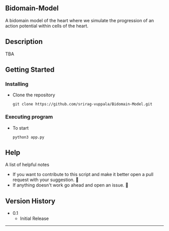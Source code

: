 Bidomain-Model
---
A bidomain model of the heart where we simulate the progression of an action potential within cells of the heart.

Description
---
TBA

## Getting Started

### Installing
* Clone the repository  
    ```
    git clone https://github.com/srirag-vuppala/Bidomain-Model.git
    ```

### Executing program

* To start
    ```
    python3 app.py
    ```

Help
---

A list of helpful notes 

* If you want to contribute to this script and make it better open a pull request with your suggestion. :rocket:
* If anything doesn't work go ahead and open an issue. :rotating_light:

Version History
---

* 0.1
    * Initial Release

<!-- License -->
<!-- --- -->

<!-- This project is licensed under the [LICENSE] - see the LICENSE.md file for details -->
* * *